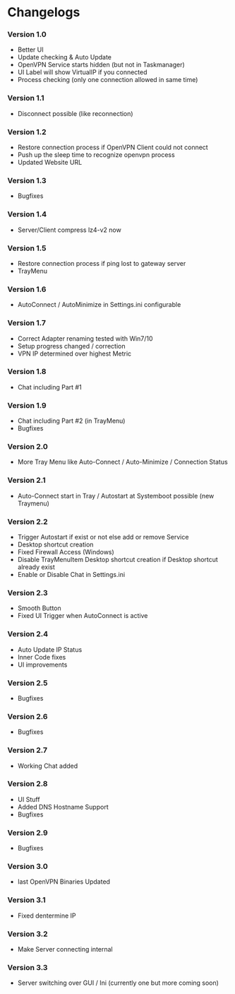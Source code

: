 # Changelogs
### Version 1.0
- Better UI
- Update checking & Auto Update
- OpenVPN Service starts hidden (but not in Taskmanager)
- UI Label will show VirtualIP if you connected
- Process checking (only one connection allowed in same time)

### Version 1.1
- Disconnect possible (like reconnection)

### Version 1.2
- Restore connection process if OpenVPN Client could not connect
- Push up the sleep time to recognize openvpn process
- Updated Website URL

### Version 1.3
- Bugfixes

### Version 1.4
- Server/Client compress lz4-v2 now

### Version 1.5
- Restore connection process if ping lost to gateway server
- TrayMenu

### Version 1.6
- AutoConnect / AutoMinimize in Settings.ini configurable

### Version 1.7
- Correct Adapter renaming tested with Win7/10
- Setup progress changed / correction
- VPN IP determined over highest Metric

### Version 1.8
- Chat including Part #1

### Version 1.9
- Chat including Part #2 (in TrayMenu)
- Bugfixes

### Version 2.0
- More Tray Menu like Auto-Connect / Auto-Minimize / Connection Status

### Version 2.1
- Auto-Connect start in Tray / Autostart at Systemboot possible (new Traymenu)

### Version 2.2
- Trigger Autostart if exist or not else add or remove Service
- Desktop shortcut creation
- Fixed Firewall Access (Windows)
- Disable TrayMenuItem Desktop shortcut creation if Desktop shortcut already exist
- Enable or Disable Chat in Settings.ini

### Version 2.3
- Smooth Button
- Fixed UI Trigger when AutoConnect is active

### Version 2.4
- Auto Update IP Status
- Inner Code fixes
- UI improvements

### Version 2.5
- Bugfixes

### Version 2.6
- Bugfixes

### Version 2.7
- Working Chat added

### Version 2.8
- UI Stuff
- Added DNS Hostname Support
- Bugfixes

### Version 2.9
- Bugfixes

### Version 3.0
- last OpenVPN Binaries Updated

### Version 3.1
- Fixed dentermine IP

### Version 3.2
- Make Server connecting internal

### Version 3.3
- Server switching over GUI / Ini (currently one but more coming soon)
